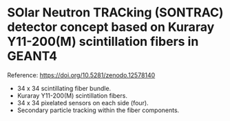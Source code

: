 # SOlar Neutron TRACking (SONTRAC) detector concept based on Kuraray Y11-200(M) scintillation fibers in GEANT4
Reference:  https://doi.org/10.5281/zenodo.12578140
* 34 x 34 scintillating fiber bundle.
* Kuraray Y11-200(M) scintillation fibers.
* 34 x 34 pixelated sensors on each side (four).
* Secondary particle tracking within the fiber components. 
